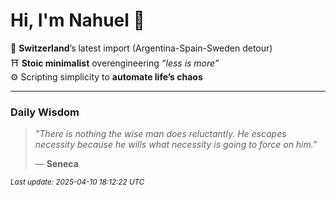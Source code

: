 # Hi, I'm Nahuel :tiger:

📍 **Switzerland**’s latest import (Argentina-Spain-Sweden detour)  
⛩️ **Stoic minimalist** overengineering *“less is more”*  
⚙️ Scripting simplicity to **automate life’s chaos**

---

### Daily Wisdom
> _"There is nothing the wise man does reluctantly. He escapes necessity because he wills what necessity is going to force on him."_  
>
> — **Seneca**

<sub>*Last update: 2025-04-10 18:12:22 UTC*</sub>

